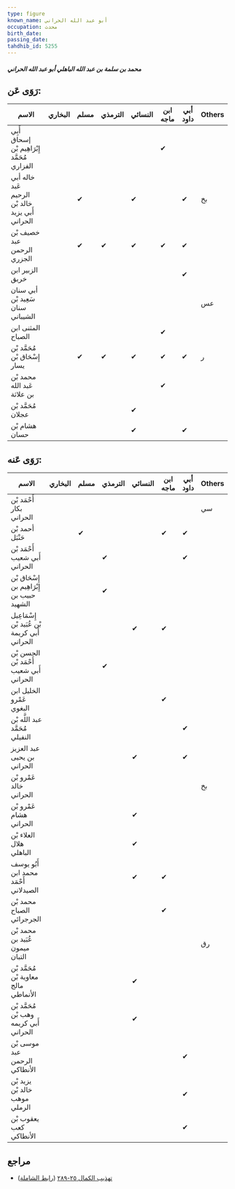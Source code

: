 ```yaml
---
type: figure
known_name: أبو عبد الله الحراني
occupation: محدث
birth_date:
passing_date:
tahdhib_id: 5255
---
```

##### محمد بن سلمة بن عبد الله الباهلي أبو عبد الله الحراني

## رَوَى عَن:
| الاسم                                           | البخاري | مسلم | الترمذي | النسائي | ابن ماجه | أبي داود | Others |
| ----------------------------------------------- | ------- | ---- | ------- | ------- | -------- | -------- | ------ |
| أَبِي إسحاق إِبْرَاهِيم بْن مُحَمَّد الفزاري    |         |      |         |         | ✔        |          |        |
| خاله أبي عَبد الرحيم خالد بْن أَبي يزيد الحراني |         | ✔    |         | ✔       |          | ✔        | بخ     |
| خصيف بْن عبد الرحمن الجزري                      |         | ✔    | ✔       | ✔       | ✔        | ✔        |        |
| الزبير ابن خريق                                 |         |      |         |         |          | ✔        |        |
| أبي سنان سَعِيد بْن سنان الشيباني               |         |      |         |         |          |          | عس     |
| المثنى ابن الصباح                               |         |      |         |         | ✔        |          |        |
| مُحَمَّد بْن إِسْحَاق بْن يسار                  |         | ✔    | ✔       | ✔       | ✔        | ✔        | ر      |
| محمد بْن عَبد الله بن علاثة                     |         |      |         |         | ✔        |          |        |
| مُحَمَّد بْن عجلان                              |         |      |         | ✔       |          |          |        |
| هشام بْن حسان                                   |         |      |         | ✔       |          | ✔        |        |
## رَوَى عَنه:
| الاسم                                         | البخاري | مسلم | الترمذي | النسائي | ابن ماجه | أبي داود | Others |
| --------------------------------------------- | ------- | ---- | ------- | ------- | -------- | -------- | ------ |
| أَحْمَد بْن بكار الحراني                      |         |      |         |         |          |          | سي     |
| أحمد بْن حَنْبَل                              |         | ✔    |         |         | ✔        | ✔        |        |
| أَحْمَد بْن أَبي شعيب الحراني                 |         |      | ✔       |         |          | ✔        |        |
| إِسْحَاق بْن إِبْرَاهِيم بن حبيب بن الشهيد    |         |      | ✔       |         |          |          |        |
| إِسْمَاعِيل بْن عُبَيد بْن أَبي كريمة الحراني |         |      |         | ✔       | ✔        |          |        |
| الحسن بْن أَحْمَد بْن أَبي شعيب الحراني       |         |      | ✔       |         |          |          |        |
| الخليل ابن عَمْرو البغوي                      |         |      |         |         | ✔        |          |        |
| عبد اللَّه بْن مُحَمَّد النفيلي               |         |      |         |         |          | ✔        |        |
| عبد العزيز بن يحيى الحراني                    |         |      |         | ✔       |          | ✔        |        |
| عَمْرو بْن خالد الحراني                       |         |      |         |         |          |          | بخ     |
| عَمْرو بْن هشام الحراني                       |         |      |         | ✔       |          |          |        |
| العلاء بْن هلال الباهلي                       |         |      |         | ✔       |          |          |        |
| أَبُو يوسف محمد ابن أَحْمَد الصيدلاني         |         |      |         | ✔       | ✔        |          |        |
| محمد بْن الصباح الجرجرائي                     |         |      |         |         | ✔        |          |        |
| محمد بْن عُبَيد بن ميمون التبان               |         |      |         |         |          |          | رق     |
| مُحَمَّد بْن معاوية بْن مالج الأنماطي         |         |      |         | ✔       |          |          |        |
| مُحَمَّد بْن وهب بْن أَبي كريمه الحراني       |         |      |         | ✔       |          |          |        |
| موسى بْن عبد الرحمن الأنطاكي                  |         |      |         |         |          | ✔        |        |
| يزيد بْن خالد بْن موهب الرملي                 |         |      |         |         |          | ✔        |        |
| يعقوب بْن كعب الأنطاكي                        |         |      |         |         |          | ✔        |        |
## مراجع
- [تهذيب الكمال ٢٥-٢٨٩](obsidian://open?vault=Tahdhib-al-Kamal&file=Figures/٥٢٥٥-محمد%20بن%20سلمة%20بن%20عبد%20الله%20الباهلي%20أبو%20عبد%20الله%20الحراني) ([رابط الشاملة](https://shamela.ws/book/3722/13382))